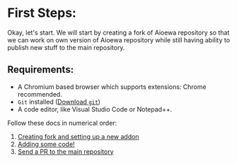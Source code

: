 # First Steps: 

Okay, let's start. We will start by creating a fork of Aioewa repository so that we can work on own version of Aioewa repository while still having ability to publish new stuff to the main repository.

## Requirements:
- A Chromium based browser which supports extensions: Chrome recommended.
- `Git` installed ([Download `git`](https://git-scm.com/))
- A code editor, like Visual Studio Code or Notepad++.


Follow these docs in numerical order: 
1. [Creating fork and setting up a new addon](first_addon/creating_fork.md)
2. [Adding some code!](first_addon/adding_code.md)
3. [Send a PR to the main repository](first_addon/publishing_pr.md)